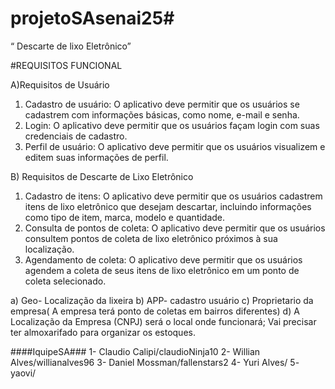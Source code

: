 # projetoSAsenai25#
“ Descarte de lixo Eletrônico” 

#REQUISITOS FUNCIONAL 

A)Requisitos de Usuário

1. Cadastro de usuário: O aplicativo deve permitir que os usuários se cadastrem com informações básicas, como nome, e-mail e senha.
2. Login: O aplicativo deve permitir que os usuários façam login com suas credenciais de cadastro.
3. Perfil de usuário: O aplicativo deve permitir que os usuários visualizem e editem suas informações de perfil.

B) Requisitos de Descarte de Lixo Eletrônico

1. Cadastro de itens: O aplicativo deve permitir que os usuários cadastrem itens de lixo eletrônico que desejam descartar, incluindo informações como tipo de item, marca, modelo e quantidade.
 2. Consulta de pontos de coleta: O aplicativo deve permitir que os usuários consultem pontos de coleta de lixo eletrônico próximos à sua localização.
3. Agendamento de coleta: O aplicativo deve permitir que os usuários agendem a coleta de seus itens de lixo eletrônico em um ponto de coleta selecionado.

a)  Geo- Localização da lixeira
b) APP- cadastro usuário
c) Proprietario da empresa( A empresa terá ponto de coletas em bairros diferentes)
d) A Localização da Empresa (CNPJ) será o local onde funcionará; Vai precisar ter almoxarifado para organizar os estoques.


####IquipeSA###
1- Claudio Calipi/claudioNinja10
2- Willian Alves/willianalves96
3- Daniel Mossman/fallenstars2
4- Yuri Alves/
5- yaovi/


